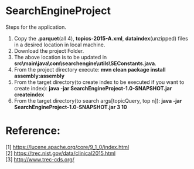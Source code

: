 # SearchEngineProject

Steps for the application.

1. Copy the **.parquet**(all 4), **topics-2015-A.xml**, **dataindex**(unzipped) files in a desired location in local machine.
2. Download the project Folder.
3. The above location is to be updated in **src\main\java\com\searchengine\utils\SEConstants.java**.
4. From the project directory execute: **mvn clean package install assembly:assembly**
5. From the target directory(to create index to be executed if you want to create index): **java -jar SearchEngineProject-1.0-SNAPSHOT.jar createindex**
9. From the target directory(to search args[topicQuery, top n]): **java -jar SearchEngineProject-1.0-SNAPSHOT.jar 3 10**

# Reference:

[1] https://lucene.apache.org/core/9_1_0/index.html <br>
[2] https://trec.nist.gov/data/clinical2015.html <br>
[3] http://www.trec-cds.org/
